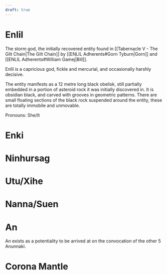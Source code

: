 ```yaml
---
draft: true
---
```


# Enlil

The storm god, the initially recovered entity found in [[Tabernacle V - The Gilt Chain|The Gilt Chain]] by [[ENLIL Adherents#Gorn Tyburn|Gorn]] and [[ENLIL Adherents#William Gamej|Bill]].

Enlil is a capricious god, fickle and mercurial, and occasionally harshly decisive.

The entity manifests as a 12 metre long black obelisk, still partially embedded in a portion of asteroid rock it was initially discovered in. It is obsidian black, and carved with grooves in geometric patterns. There are small floating sections of the black rock suspended around the entity, these are totally immobile and unmovable.

Pronouns: She/It

# Enki

# Ninhursag

# Utu/Xihe

# Nanna/Suen

# An

An exists as a potentiality to be arrived at on the convocation of the other 5 Anunnaki.

# Corona Mantle
